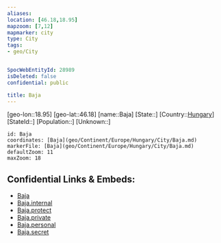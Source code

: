 ```yaml
---
aliases: 
location: [46.18,18.95]
mapzoom: [7,12] 
mapmarker: city 
type: City
tags:
- geo/City


SpocWebEntityId: 28989
isDeleted: false
confidential: public

title: Baja
---
```

[geo-lon::18.95]
[geo-lat::46.18]
[name::Baja]
[State::]
[Country::[Hungary](geo/Continent/Europe/Hungary.md)]
[StateId::]
[Population::]
[Unknown::]


```leaflet
id: Baja
coordinates: [Baja](geo/Continent/Europe/Hungary/City/Baja.md)
markerFile: [Baja](geo/Continent/Europe/Hungary/City/Baja.md)
defaultZoom: 11 
maxZoom: 18
```


## Confidential Links & Embeds: 
- [Baja](../../../../../../_public/geo/Continent/Europe/Hungary/City/Baja.md) 
- [Baja.internal](../../../../../../_internal/geo/Continent/Europe/Hungary/City/Baja.internal.md) 
- [Baja.protect](../../../../../../_protect/geo/Continent/Europe/Hungary/City/Baja.protect.md) 
- [Baja.private](../../../../../../_private/geo/Continent/Europe/Hungary/City/Baja.private.md) 
- [Baja.personal](../../../../../../_personal/geo/Continent/Europe/Hungary/City/Baja.personal.md) 
- [Baja.secret](../../../../../../_secret/geo/Continent/Europe/Hungary/City/Baja.secret.md) 
